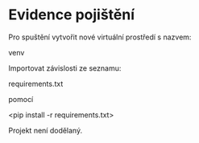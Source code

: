 # Evidence pojištění
Pro spuštění vytvořit nové virtuální prostředí s nazvem:

venv

Importovat závislosti ze seznamu:

requirements.txt

pomocí 


<pip install -r requirements.txt>

Projekt není dodělaný.
